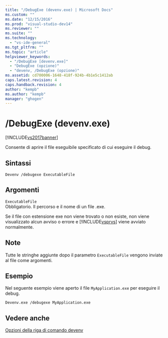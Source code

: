 ```yaml
---
title: "/DebugExe (devenv.exe) | Microsoft Docs"
ms.custom: ""
ms.date: "12/15/2016"
ms.prod: "visual-studio-dev14"
ms.reviewer: ""
ms.suite: ""
ms.technology: 
  - "vs-ide-general"
ms.tgt_pltfrm: ""
ms.topic: "article"
helpviewer_keywords: 
  - "/DebugExe [devenv.exe]"
  - "DebugExe (opzione)"
  - "devenv, /DebugExe (opzione)"
ms.assetid: cd700006-1648-418f-924b-4b1e5c1412ab
caps.latest.revision: 4
caps.handback.revision: 4
author: "kempb"
ms.author: "kempb"
manager: "ghogen"
---
```

# /DebugExe (devenv.exe)
[!INCLUDE[vs2017banner](../../code-quality/includes/vs2017banner.md)]

Consente di aprire il file eseguibile specificato di cui eseguire il debug.  
  
## Sintassi  
  
```  
Devenv /debugexe ExecutableFile  
```  
  
## Argomenti  
 `ExecutableFile`  
 Obbligatorio.  Il percorso e il nome di un file .exe.  
  
 Se il file con estensione exe non viene trovato o non esiste, non viene visualizzato alcun avviso o errore e [!INCLUDE[vsprvs](../../code-quality/includes/vsprvs_md.md)] viene avviato normalmente.  
  
## Note  
 Tutte le stringhe aggiunte dopo il parametro `ExecutableFile` vengono inviate al file come argomenti.  
  
## Esempio  
 Nel seguente esempio viene aperto il file `MyApplication.exe` per eseguire il debug.  
  
```  
Devenv.exe /debugexe MyApplication.exe  
```  
  
## Vedere anche  
 [Opzioni della riga di comando devenv](../../ide/reference/devenv-command-line-switches.md)